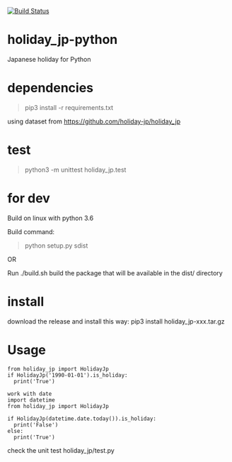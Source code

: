 [![Build Status](https://travis-ci.org/LUXEYS/holiday_jp-python.svg?branch=master)](https://travis-ci.org/LUXEYS/holiday_jp-python)

# holiday_jp-python

Japanese holiday for Python

# dependencies
> pip3 install -r requirements.txt

using dataset from https://github.com/holiday-jp/holiday_jp

# test
> python3 -m unittest holiday_jp.test

# for dev
Build on linux with python 3.6

Build command:
> python setup.py sdist

OR

Run ./build.sh
build the package that will be available in the dist/ directory

# install

download the release and install this way:
pip3 install holiday_jp-xxx.tar.gz

# Usage

```
from holiday_jp import HolidayJp
if HolidayJp('1990-01-01').is_holiday:
  print('True')

work with date
import datetime
from holiday_jp import HolidayJp

if HolidayJp(datetime.date.today()).is_holiday:
  print('False')
else:
  print('True')
```

check the unit test holiday_jp/test.py

